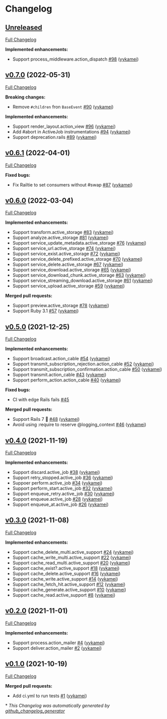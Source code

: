 # Changelog

## [Unreleased](https://github.com/yykamei/rails_band/tree/HEAD)

[Full Changelog](https://github.com/yykamei/rails_band/compare/v0.7.0...HEAD)

**Implemented enhancements:**

- Support process\_middleware.action\_dispatch [\#98](https://github.com/yykamei/rails_band/pull/98) ([yykamei](https://github.com/yykamei))

## [v0.7.0](https://github.com/yykamei/rails_band/tree/v0.7.0) (2022-05-31)

[Full Changelog](https://github.com/yykamei/rails_band/compare/v0.6.1...v0.7.0)

**Breaking changes:**

- Remove `#children` fron `BaseEvent` [\#90](https://github.com/yykamei/rails_band/pull/90) ([yykamei](https://github.com/yykamei))

**Implemented enhancements:**

- Support render\_layout.action\_view [\#96](https://github.com/yykamei/rails_band/pull/96) ([yykamei](https://github.com/yykamei))
- Add \#abort in ActiveJob instrumentations [\#94](https://github.com/yykamei/rails_band/pull/94) ([yykamei](https://github.com/yykamei))
- Support deprecation.rails [\#89](https://github.com/yykamei/rails_band/pull/89) ([yykamei](https://github.com/yykamei))

## [v0.6.1](https://github.com/yykamei/rails_band/tree/v0.6.1) (2022-04-01)

[Full Changelog](https://github.com/yykamei/rails_band/compare/v0.6.0...v0.6.1)

**Fixed bugs:**

- Fix Railtie to set consumers without \#swap [\#87](https://github.com/yykamei/rails_band/pull/87) ([yykamei](https://github.com/yykamei))

## [v0.6.0](https://github.com/yykamei/rails_band/tree/v0.6.0) (2022-03-04)

[Full Changelog](https://github.com/yykamei/rails_band/compare/v0.5.0...v0.6.0)

**Implemented enhancements:**

- Support transform.active\_storage [\#83](https://github.com/yykamei/rails_band/pull/83) ([yykamei](https://github.com/yykamei))
- Support analyze.active\_storage [\#81](https://github.com/yykamei/rails_band/pull/81) ([yykamei](https://github.com/yykamei))
- Support service\_update\_metadata.active\_storage [\#76](https://github.com/yykamei/rails_band/pull/76) ([yykamei](https://github.com/yykamei))
- Support service\_url.active\_storage [\#74](https://github.com/yykamei/rails_band/pull/74) ([yykamei](https://github.com/yykamei))
- Support service\_exist.active\_storage [\#72](https://github.com/yykamei/rails_band/pull/72) ([yykamei](https://github.com/yykamei))
- Support service\_delete\_prefixed.active\_storage [\#70](https://github.com/yykamei/rails_band/pull/70) ([yykamei](https://github.com/yykamei))
- Support service\_delete.active\_storage [\#67](https://github.com/yykamei/rails_band/pull/67) ([yykamei](https://github.com/yykamei))
- Support service\_download.active\_storage [\#65](https://github.com/yykamei/rails_band/pull/65) ([yykamei](https://github.com/yykamei))
- Support service\_download\_chunk.active\_storage [\#63](https://github.com/yykamei/rails_band/pull/63) ([yykamei](https://github.com/yykamei))
- Support service\_streaming\_download.active\_storage [\#61](https://github.com/yykamei/rails_band/pull/61) ([yykamei](https://github.com/yykamei))
- Support service\_upload.active\_storage [\#59](https://github.com/yykamei/rails_band/pull/59) ([yykamei](https://github.com/yykamei))

**Merged pull requests:**

- Support preview.active\_storage [\#78](https://github.com/yykamei/rails_band/pull/78) ([yykamei](https://github.com/yykamei))
- Support Ruby 3.1 [\#57](https://github.com/yykamei/rails_band/pull/57) ([yykamei](https://github.com/yykamei))

## [v0.5.0](https://github.com/yykamei/rails_band/tree/v0.5.0) (2021-12-25)

[Full Changelog](https://github.com/yykamei/rails_band/compare/v0.4.0...v0.5.0)

**Implemented enhancements:**

- Support broadcast.action\_cable [\#54](https://github.com/yykamei/rails_band/pull/54) ([yykamei](https://github.com/yykamei))
- Support transmit\_subscription\_rejection.action\_cable [\#52](https://github.com/yykamei/rails_band/pull/52) ([yykamei](https://github.com/yykamei))
- Support transmit\_subscription\_confirmation.action\_cable [\#50](https://github.com/yykamei/rails_band/pull/50) ([yykamei](https://github.com/yykamei))
- Support transmit.action\_cable [\#43](https://github.com/yykamei/rails_band/pull/43) ([yykamei](https://github.com/yykamei))
- Support perform\_action.action\_cable [\#40](https://github.com/yykamei/rails_band/pull/40) ([yykamei](https://github.com/yykamei))

**Fixed bugs:**

- CI with edge Rails fails [\#45](https://github.com/yykamei/rails_band/issues/45)

**Merged pull requests:**

- Support Rails 7 🎉 [\#48](https://github.com/yykamei/rails_band/pull/48) ([yykamei](https://github.com/yykamei))
- Avoid using :require to reserve @logging\_context [\#46](https://github.com/yykamei/rails_band/pull/46) ([yykamei](https://github.com/yykamei))

## [v0.4.0](https://github.com/yykamei/rails_band/tree/v0.4.0) (2021-11-19)

[Full Changelog](https://github.com/yykamei/rails_band/compare/v0.3.0...v0.4.0)

**Implemented enhancements:**

- Support discard.active\_job [\#38](https://github.com/yykamei/rails_band/pull/38) ([yykamei](https://github.com/yykamei))
- Support retry\_stopped.active\_job [\#36](https://github.com/yykamei/rails_band/pull/36) ([yykamei](https://github.com/yykamei))
- Suppoer perform.active\_job [\#34](https://github.com/yykamei/rails_band/pull/34) ([yykamei](https://github.com/yykamei))
- Support perform\_start.active\_job [\#32](https://github.com/yykamei/rails_band/pull/32) ([yykamei](https://github.com/yykamei))
- Support enqueue\_retry.active\_job [\#30](https://github.com/yykamei/rails_band/pull/30) ([yykamei](https://github.com/yykamei))
- Support enqueue.active\_job [\#28](https://github.com/yykamei/rails_band/pull/28) ([yykamei](https://github.com/yykamei))
- Support enqueue\_at.active\_job [\#26](https://github.com/yykamei/rails_band/pull/26) ([yykamei](https://github.com/yykamei))

## [v0.3.0](https://github.com/yykamei/rails_band/tree/v0.3.0) (2021-11-08)

[Full Changelog](https://github.com/yykamei/rails_band/compare/v0.2.0...v0.3.0)

**Implemented enhancements:**

- Support cache\_delete\_multi.active\_support [\#24](https://github.com/yykamei/rails_band/pull/24) ([yykamei](https://github.com/yykamei))
- Support cache\_write\_multi.active\_support [\#22](https://github.com/yykamei/rails_band/pull/22) ([yykamei](https://github.com/yykamei))
- Support cache\_read\_multi.active\_support [\#20](https://github.com/yykamei/rails_band/pull/20) ([yykamei](https://github.com/yykamei))
- Support cache\_exist?.active\_support [\#18](https://github.com/yykamei/rails_band/pull/18) ([yykamei](https://github.com/yykamei))
- Support cache\_delete.active\_support [\#16](https://github.com/yykamei/rails_band/pull/16) ([yykamei](https://github.com/yykamei))
- Support cache\_write.active\_support [\#14](https://github.com/yykamei/rails_band/pull/14) ([yykamei](https://github.com/yykamei))
- Support cache\_fetch\_hit.active\_support [\#12](https://github.com/yykamei/rails_band/pull/12) ([yykamei](https://github.com/yykamei))
- Support cache\_generate.active\_support [\#10](https://github.com/yykamei/rails_band/pull/10) ([yykamei](https://github.com/yykamei))
- Support cache\_read.active\_support [\#8](https://github.com/yykamei/rails_band/pull/8) ([yykamei](https://github.com/yykamei))

## [v0.2.0](https://github.com/yykamei/rails_band/tree/v0.2.0) (2021-11-01)

[Full Changelog](https://github.com/yykamei/rails_band/compare/v0.1.0...v0.2.0)

**Implemented enhancements:**

- Support process.action\_mailer [\#4](https://github.com/yykamei/rails_band/pull/4) ([yykamei](https://github.com/yykamei))
- Support deliver.action\_mailer [\#2](https://github.com/yykamei/rails_band/pull/2) ([yykamei](https://github.com/yykamei))

## [v0.1.0](https://github.com/yykamei/rails_band/tree/v0.1.0) (2021-10-19)

[Full Changelog](https://github.com/yykamei/rails_band/compare/bb7addd0e9a1f460a08eed62655fe5977be85f54...v0.1.0)

**Merged pull requests:**

- Add ci.yml to run tests [\#1](https://github.com/yykamei/rails_band/pull/1) ([yykamei](https://github.com/yykamei))



\* *This Changelog was automatically generated by [github_changelog_generator](https://github.com/github-changelog-generator/github-changelog-generator)*
